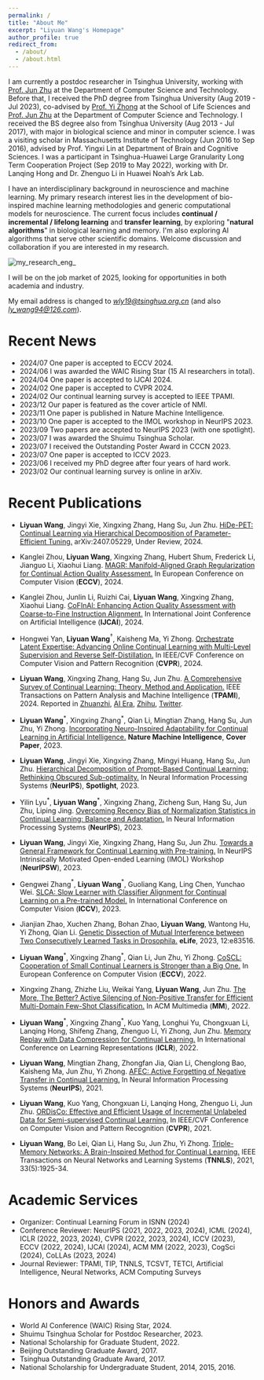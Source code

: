 ```yaml
---
permalink: /
title: "About Me"
excerpt: "Liyuan Wang's Homepage"
author_profile: true
redirect_from: 
  - /about/
  - /about.html
---
```

I am currently a postdoc researcher in Tsinghua University, working with [Prof. Jun Zhu](http://ml.cs.tsinghua.edu.cn/~jun/index.shtml) at the Department of Computer Science and Technology. Before that, I received the PhD degree from Tsinghua University (Aug 2019 - Jul 2023), co-advised by [Prof. Yi Zhong](https://life.tsinghua.edu.cn/lifeen/info/1035/1105.htm) at the School of Life Sciences and [Prof. Jun Zhu](http://ml.cs.tsinghua.edu.cn/~jun/index.shtml) at the Department of Computer Science and Technology. 
I received the BS degree also from Tsinghua University (Aug 2013 - Jul 2017), with major in biological science and minor in computer science. I was a visiting scholar in Massachusetts Institute of Technology (Jun 2016 to Sep 2016), advised by Prof. Yingxi Lin at Department of Brain and Cognitive Sciences. I was a participant in Tsinghua-Huawei Large Granularity Long Term Cooperation Project (Sep 2019 to May 2022), working with Dr. Lanqing Hong and Dr. Zhenguo Li in Huawei Noah’s Ark Lab.

I have an interdisciplinary background in neuroscience and machine learning. My primary research interest lies in the development of bio-inspired machine learning methodologies and generic computational models for neuroscience. The current focus includes **continual / incremental / lifelong learning** and **transfer learning**, by exploring "**natural algorithms**" in biological learning and memory. I'm also exploring AI algorithms that serve other scientific domains. Welcome discussion and collaboration if you are interested in my research.

![my_research_eng_](https://github.com/lywang3081/lywang3081.github.io/assets/53937203/5a65f61f-29ce-4c9a-8cd8-a0b426715068)

I will be on the job market of 2025, looking for opportunities in both academia and industry.

My email address is changed to *wly19@tsinghua.org.cn* (and also *ly_wang94@126.com*). 

Recent News
======
* 2024/07  One paper is accepted to ECCV 2024.
* 2024/06  I was awarded the WAIC Rising Star (15 AI researchers in total).
* 2024/04  One paper is accepted to IJCAI 2024.
* 2024/02  One paper is accepted to CVPR 2024.
* 2024/02  Our continual learning survey is accepted to IEEE TPAMI.
* 2023/12  Our paper is featured as the cover article of NMI.
* 2023/11  One paper is published in Nature Machine Intelligence.
* 2023/10  One paper is accepted to the IMOL workshop in NeurIPS 2023.
* 2023/09  Two papers are accepted to NeurIPS 2023 (with one spotlight).
* 2023/07  I was awarded the Shuimu Tsinghua Scholar.
* 2023/07  I received the Outstanding Poster Award in CCCN 2023.
* 2023/07  One paper is accepted to ICCV 2023.
* 2023/06  I received my PhD degree after four years of hard work.
* 2023/02  Our continual learning survey is online in arXiv.


Recent Publications
======

* **Liyuan Wang**, Jingyi Xie, Xingxing Zhang, Hang Su, Jun Zhu. [HiDe-PET: Continual Learning via Hierarchical Decomposition of Parameter-Efficient Tuning.](https://arxiv.org/abs/2407.05229) arXiv:2407.05229, Under Review, 2024.

* Kanglei Zhou, **Liyuan Wang**, Xingxing Zhang, Hubert Shum, Frederick Li, Jianguo Li, Xiaohui Liang. [MAGR: Manifold-Aligned Graph Regularization for Continual Action Quality Assessment.](https://arxiv.org/abs/2403.04398) In European Conference on Computer Vision (**ECCV**), 2024.

* Kanglei Zhou, Junlin Li, Ruizhi Cai, **Liyuan Wang**, Xingxing Zhang, Xiaohui Liang. [CoFInAl: Enhancing Action Quality Assessment with Coarse-to-Fine Instruction Alignment.](https://arxiv.org/abs/2404.13999) In International Joint Conference on Artificial Intelligence (**IJCAI**), 2024.

* Hongwei Yan, **Liyuan Wang**$^{\dagger}$, Kaisheng Ma, Yi Zhong. [Orchestrate Latent Expertise: Advancing Online Continual Learning with Multi-Level Supervision and Reverse Self-Distillation.](https://arxiv.org/abs/2404.00417) In IEEE/CVF Conference on Computer Vision and Pattern Recognition (**CVPR**), 2024.

* **Liyuan Wang**, Xingxing Zhang, Hang Su, Jun Zhu. [A Comprehensive Survey of Continual Learning: Theory, Method and Application.](https://arxiv.org/abs/2302.00487) IEEE Transactions on Pattern Analysis and Machine Intelligence (**TPAMI**), 2024. Reported in [Zhuanzhi](https://mp.weixin.qq.com/s/SGlUFOVJkWcpueaqzjWiyw), [AI Era](https://mp.weixin.qq.com/s/uPHDl64Akh0J26CtzUxnrA), [Zhihu](https://zhuanlan.zhihu.com/p/624087913), [Twitter](https://twitter.com/Jeande_d/status/1622710336058195968).
  
* **Liyuan Wang**$^{\ast}$, Xingxing Zhang$^{\ast}$, Qian Li, Mingtian Zhang, Hang Su, Jun Zhu, Yi Zhong. [Incorporating Neuro-Inspired Adaptability for Continual Learning in Artificial Intelligence.](https://www.nature.com/articles/s42256-023-00747-w) **Nature Machine Intelligence**, **Cover Paper**, 2023.

* **Liyuan Wang**, Jingyi Xie, Xingxing Zhang, Mingyi Huang, Hang Su, Jun Zhu. [Hierarchical Decomposition of Prompt-Based Continual Learning: Rethinking Obscured Sub-optimality.](https://arxiv.org/abs/2310.07234) In Neural Information Processing Systems (**NeurIPS**), **Spotlight**, 2023.

* Yilin Lyu$^{\ast}$, **Liyuan Wang**$^{\ast}$, Xingxing Zhang, Zicheng Sun, Hang Su, Jun Zhu, Liping Jing. [Overcoming Recency Bias of Normalization Statistics in Continual Learning: Balance and Adaptation.](https://arxiv.org/abs/2310.08855) In Neural Information Processing Systems (**NeurIPS**), 2023.

* **Liyuan Wang**, Jingyi Xie, Xingxing Zhang, Hang Su, Jun Zhu. [Towards a General Framework for Continual Learning with Pre-training.]() In NeurIPS Intrinsically Motivated Open-ended Learning (IMOL) Workshop (**NeurIPSW**), 2023.

* Gengwei Zhang$^{\ast}$, **Liyuan Wang**$^{\ast}$, Guoliang Kang, Ling Chen, Yunchao Wei. [SLCA: Slow Learner with Classifier Alignment for Continual Learning on a Pre-trained Model.](https://arxiv.org/abs/2303.05118) In International Conference on Computer Vision (**ICCV**), 2023.

* Jianjian Zhao, Xuchen Zhang, Bohan Zhao, **Liyuan Wang**, Wantong Hu, Yi Zhong, Qian Li. [Genetic Dissection of Mutual Interference between Two Consecutively Learned Tasks in Drosophila.](https://www.biorxiv.org/content/10.1101/2022.10.18.512721.abstract) **eLife**, 2023, 12:e83516.

* **Liyuan Wang**$^{\ast}$, Xingxing Zhang$^{\ast}$, Qian Li, Jun Zhu, Yi Zhong. [CoSCL: Cooperation of Small Continual Learners is Stronger than a Big One.](https://arxiv.org/abs/2207.06543) In European Conference on Computer Vision (**ECCV**), 2022.
 
* Xingxing Zhang, Zhizhe Liu, Weikai Yang, **Liyuan Wang**, Jun Zhu. [The More, The Better? Active Silencing of Non-Positive Transfer for Efficient Multi-Domain Few-Shot Classification.](https://repo.vicayang.cc/The_More_The_Better/The_More_The_Better.pdf) In ACM Multimedia (**MM**), 2022.
  
* **Liyuan Wang**$^{\ast}$, Xingxing Zhang$^{\ast}$, Kuo Yang, Longhui Yu, Chongxuan Li, Lanqing Hong, Shifeng Zhang, Zhenguo Li, Yi Zhong, Jun Zhu. [Memory Replay with Data Compression for Continual Learning.](https://openreview.net/pdf?id=a7H7OucbWaU) In International Conference on Learning Representations (**ICLR**), 2022.

* **Liyuan Wang**, Mingtian Zhang, Zhongfan Jia, Qian Li, Chenglong Bao, Kaisheng Ma, Jun Zhu, Yi Zhong. [AFEC: Active Forgetting of Negative Transfer in Continual Learning.](https://papers.nips.cc/paper/2021/hash/bc6dc48b743dc5d013b1abaebd2faed2-Abstract.html) In Neural Information Processing Systems (**NeurIPS**), 2021.
  
* **Liyuan Wang**, Kuo Yang, Chongxuan Li, Lanqing Hong, Zhenguo Li, Jun Zhu. [ORDisCo: Effective and Efficient Usage of Incremental Unlabeled Data for Semi-supervised Continual Learning.](https://openaccess.thecvf.com/content/CVPR2021/html/Wang_ORDisCo_Effective_and_Efficient_Usage_of_Incremental_Unlabeled_Data_for_CVPR_2021_paper.html) In IEEE/CVF Conference on Computer Vision and Pattern Recognition (**CVPR**), 2021.

* **Liyuan Wang**, Bo Lei, Qian Li, Hang Su, Jun Zhu, Yi Zhong. [Triple-Memory Networks: A Brain-Inspired Method for Continual Learning.](https://ieeexplore.ieee.org/document/9540230) IEEE Transactions on Neural Networks and Learning Systems (**TNNLS**), 2021, 33(5):1925-34.
    

Academic Services
======
* Organizer: Continual Learning Forum in ISNN (2024)
* Conference Reviewer: NeurIPS (2021, 2022, 2023, 2024), ICML (2024), ICLR (2022, 2023, 2024), CVPR (2022, 2023, 2024), ICCV (2023), ECCV (2022, 2024), IJCAI (2024), ACM MM (2022, 2023), CogSci (2024), CoLLAs (2023, 2024)
* Journal Reviewer: TPAMI, TIP, TNNLS, TCSVT, TETCI, Artificial Intelligence, Neural Networks, ACM Computing Surveys



Honors and Awards
======
* World AI Conference (WAIC) Rising Star, 2024.
* Shuimu Tsinghua Scholar for Postdoc Researcher, 2023.
* National Scholarship for Graduate Student, 2022.
* Beijing Outstanding Graduate Award, 2017.
* Tsinghua Outstanding Graduate Award, 2017.
* National Scholarship for Undergraduate Student, 2014, 2015, 2016.

  
